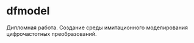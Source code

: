 # dfmodel
Дипломная работа. Создание среды имитационного моделирования цифрочастотных преобразований.
